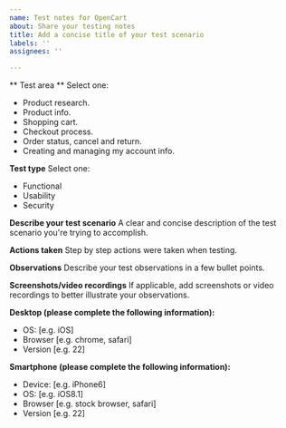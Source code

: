 ```yaml
---
name: Test notes for OpenCart
about: Share your testing notes
title: Add a concise title of your test scenario
labels: ''
assignees: ''

---
```


** Test area ** 
Select one: 
- Product research. 
- Product info.
- Shopping cart.
- Checkout process.
- Order status, cancel and return.
- Creating and managing my account info.

**Test type**
Select one:
- Functional
- Usability
- Security

**Describe your test scenario**
A clear and concise description of the test scenario you're trying to accomplish.

**Actions taken**
Step by step actions were taken when testing.

**Observations**
Describe your test observations in a few bullet points.

**Screenshots/video recordings**
If applicable, add screenshots or video recordings to better illustrate your observations.

**Desktop (please complete the following information):**
 - OS: [e.g. iOS]
 - Browser [e.g. chrome, safari]
 - Version [e.g. 22]

**Smartphone (please complete the following information):**
 - Device: [e.g. iPhone6]
 - OS: [e.g. iOS8.1]
 - Browser [e.g. stock browser, safari]
 - Version [e.g. 22]

